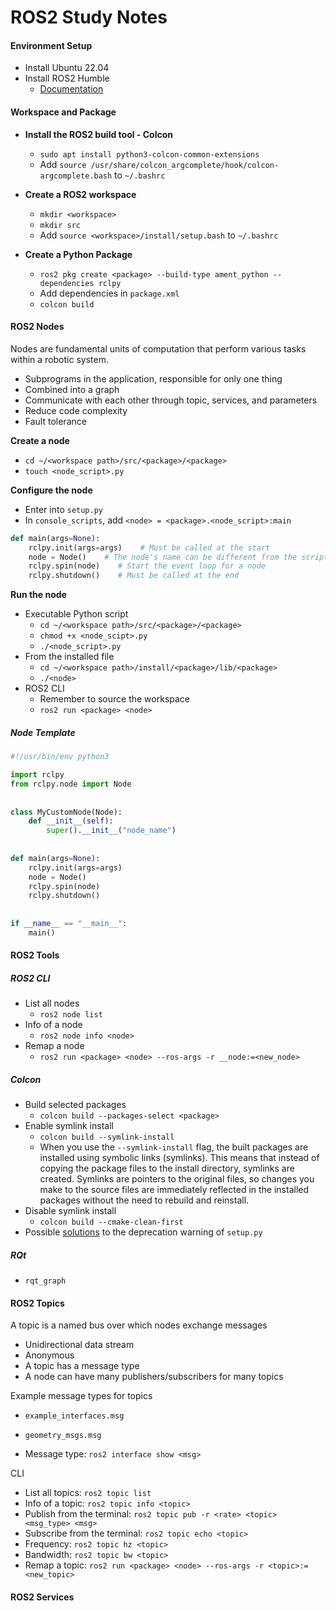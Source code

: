 # ROS2 Study Notes



#### Environment Setup

* Install Ubuntu 22.04
* Install ROS2 Humble
  * [Documentation](https://docs.ros.org/en/humble/index.html)



#### Workspace and Package

* **Install the ROS2 build tool - Colcon**
  * `sudo apt install python3-colcon-common-extensions`
  * Add `source /usr/share/colcon_argcomplete/hook/colcon-argcomplete.bash` to `~/.bashrc`

* **Create a ROS2 workspace**
  * `mkdir <workspace>`
  * `mkdir src`
  * Add `source <workspace>/install/setup.bash` to `~/.bashrc`

* **Create a Python Package**
  * `ros2 pkg create <package> --build-type ament_python --dependencies rclpy`
  * Add dependencies in `package.xml`
  * `colcon build`



#### ROS2 Nodes

Nodes are fundamental units of computation that perform various tasks within a robotic system.

* Subprograms in the application, responsible for only one thing
* Combined into a graph
* Communicate with each other through topic, services, and parameters
* Reduce code complexity
* Fault tolerance

**Create a node**

* `cd ~/<workspace path>/src/<package>/<package>`
* `touch <node_script>.py`

**Configure the node**

* Enter into `setup.py`
* In `console_scripts`, add `<node> = <package>.<node_script>:main`

```python
def main(args=None):
    rclpy.init(args=args)    # Must be called at the start
    node = Node()    # The node's name can be different from the script's name
    rclpy.spin(node)    # Start the event loop for a node
    rclpy.shutdown()    # Must be called at the end
```

**Run the node**

* Executable Python script
  * `cd ~/<workspace path>/src/<package>/<package>`
  * `chmod +x <node_scipt>.py`
  * `./<node_script>.py`
* From the installed file
  * `cd ~/<workspace path>/install/<package>/lib/<package>`
  * `./<node>`
* ROS2 CLI
  * Remember to source the workspace
  * `ros2 run <package> <node>`

##### Node Template

```python
#!/usr/bin/env python3

import rclpy
from rclpy.node import Node
 
 
class MyCustomNode(Node):
    def __init__(self):
        super().__init__("node_name")
 
 
def main(args=None):
    rclpy.init(args=args)
    node = Node()
    rclpy.spin(node)
    rclpy.shutdown()
 
 
if __name__ == "__main__":
    main()
```



#### ROS2 Tools

##### ROS2 CLI

* List all nodes
  * `ros2 node list`
* Info of a node
  * `ros2 node info <node>`
* Remap a node
  * `ros2 run <package> <node> --ros-args -r __node:=<new_node>`

##### Colcon

* Build selected packages
  * `colcon build --packages-select <package>`
* Enable symlink install
  * `colcon build --symlink-install`
  * When you use the `--symlink-install` flag, the built packages are installed using symbolic links (symlinks). This means that instead of copying the package files to the install directory, symlinks are created. Symlinks are pointers to the original files, so changes you make to the source files are immediately reflected in the installed packages without the need to rebuild and reinstall.
* Disable symlink install
  * `colcon build --cmake-clean-first`
* Possible [solutions](https://answers.ros.org/question/396439/setuptoolsdeprecationwarning-setuppy-install-is-deprecated-use-build-and-pip-and-other-standards-based-tools/#400052) to the deprecation warning of `setup.py`

##### RQt

* `rqt_graph`



#### ROS2 Topics

A topic is a named bus over which nodes exchange messages

* Unidirectional data stream
* Anonymous
* A topic has a message type
* A node can have many publishers/subscribers for many topics

Example message types for topics

* `example_interfaces.msg`

* `geometry_msgs.msg`

* Message type: `ros2 interface show <msg>`

CLI

* List all topics: `ros2 topic list`
* Info of a topic: `ros2 topic info <topic>`
* Publish from the terminal: `ros2 topic pub -r <rate> <topic> <msg_type> <msg>`
* Subscribe from the terminal: `ros2 topic echo <topic>`
* Frequency: `ros2 topic hz <topic>`
* Bandwidth: `ros2 topic bw <topic>`
* Remap a topic: `ros2 run <package> <node> --ros-args -r <topic>:=<new_topic>`



#### ROS2 Services


